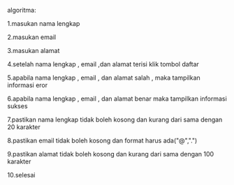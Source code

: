 algoritma:

1.masukan nama lengkap

2.masukan email

3.masukan alamat

4.setelah nama lengkap , email ,dan alamat terisi klik tombol daftar

5.apabila nama lengkap , email , dan alamat salah , maka tampilkan informasi eror

6.apabila nama lengkap , email , dan alamat benar maka tampilkan informasi sukses

7.pastikan nama lengkap tidak boleh kosong dan kurang dari sama dengan 20 karakter

8.pastikan email tidak boleh kosong dan format harus ada("@",".")

9.pastikan alamat tidak boleh kosong dan kurang dari sama dengan 100 karakter

10.selesai   
